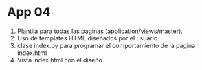 # App 04

1. Plantila para todas las paginas (application/views/master).
2. Uso de templates HTML diseñados por el usuario.
3. clase index.py para programar el comportamiento de la pagina index.html
4. Vista index.html con el diseño
